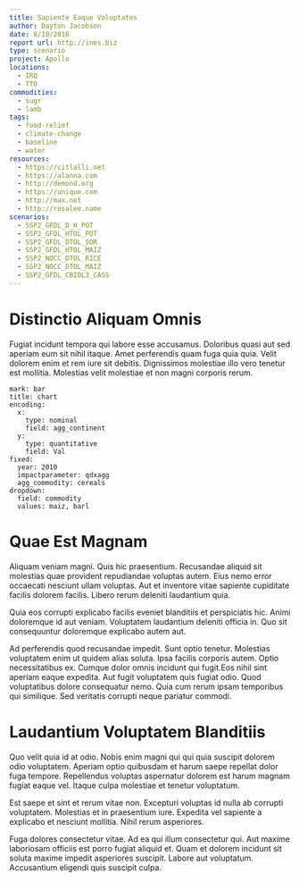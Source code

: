 ```yaml
---
title: Sapiente Eaque Voluptates
author: Dayton Jacobson
date: 8/18/2016
report url: http://ines.biz
type: scenario
project: Apollo
locations:
  - IRQ
  - TTO
commodities:
  - sugr
  - lamb
tags:
  - food-relief
  - climate-change
  - baseline
  - water
resources:
  - https://citlalli.net
  - https://alanna.com
  - http://demond.org
  - https://unique.com
  - http://max.net
  - http://rosalee.name
scenarios:
  - SSP2_GFDL_D_H_POT
  - SSP2_GFDL_HTOL_POT
  - SSP2_GFDL_DTOL_SOR
  - SSP2_GFDL_HTOL_MAIZ
  - SSP2_NOCC_DTOL_RICE
  - SSP2_NOCC_DTOL_MAIZ
  - SSP2_GFDL_CBIOL3_CASS
---
```

# Distinctio Aliquam Omnis
Fugiat incidunt tempora qui labore esse accusamus. Doloribus quasi aut sed aperiam eum sit nihil itaque. Amet perferendis quam fuga quia quia. Velit dolorem enim et rem iure sit debitis. Dignissimos molestiae illo vero tenetur est mollitia. Molestias velit molestiae et non magni corporis rerum.

```vis
mark: bar
title: chart
encoding:
  x:
    type: nominal
    field: agg_continent
  y:
    type: quantitative
    field: Val
fixed:
  year: 2010
  impactparameter: qdxagg
  agg_commodity: cereals
dropdown:
  field: commodity
  values: maiz, barl
```

# Quae Est Magnam
Aliquam veniam magni. Quis hic praesentium. Recusandae aliquid sit molestias quae provident repudiandae voluptas autem. Eius nemo error occaecati nesciunt ullam voluptas. Aut et inventore vitae sapiente cupiditate facilis dolorem facilis. Libero rerum deleniti laudantium quia.
 Quia eos corrupti explicabo facilis eveniet blanditiis et perspiciatis hic. Animi doloremque id aut veniam. Voluptatem laudantium deleniti officia in. Quo sit consequuntur doloremque explicabo autem aut.
 Ad perferendis quod recusandae impedit. Sunt optio tenetur. Molestias voluptatem enim ut quidem alias soluta. Ipsa facilis corporis autem. Optio necessitatibus ex. Cumque dolor omnis incidunt qui fugit.Eos nihil sint aperiam eaque expedita. Aut fugit voluptatem quis fugiat odio. Quod voluptatibus dolore consequatur nemo. Quia cum rerum ipsam temporibus qui similique. Sed veritatis corrupti neque pariatur commodi.

# Laudantium Voluptatem Blanditiis
Quo velit quia id at odio. Nobis enim magni qui qui quia suscipit dolorem odio voluptatem. Aperiam optio quibusdam et harum saepe repellat dolor fuga tempore. Repellendus voluptas aspernatur dolorem est harum magnam fugiat eaque vel. Itaque culpa molestiae et tenetur voluptatum.
 Est saepe et sint et rerum vitae non. Excepturi voluptas id nulla ab corrupti voluptatem. Molestias et in praesentium iure. Expedita vel sapiente a explicabo et nesciunt mollitia. Nihil rerum asperiores.
 Fuga dolores consectetur vitae. Ad ea qui illum consectetur qui. Aut maxime laboriosam officiis est porro fugiat aliquid et. Quam et dolorem incidunt sit soluta maxime impedit asperiores suscipit. Labore aut voluptatum. Accusantium eligendi quis suscipit culpa.
